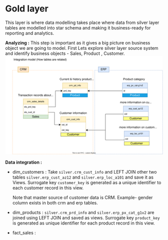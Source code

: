 # Gold layer
This layer is where data modelling takes place where data from silver layer tables are modelled into star schema and making it business-ready for reporting and analytics.

<b>Analyzing :</b> This step is important as it gives a big picture on business object we are going to model. First Lets explore silver layer source system and identify business objects - Sales, Product , Customer. 
<img src="https://github.com/sumedhadewan/sql_datawarehouse_project/blob/main/docs/images/integration_model.drawio_final.svg">

<b>Data integration :</b> 
- dim_customers : Take `silver.crm_cust_info` and LEFT JOIN other two tables `silver.erp_cust_az12` and `silver.erp_loc_a101` and save it as Views. Surrogate key `customer_key` is generated as a unique identifier to each customer record in this view.

  Note that master source of customer data is CRM. Example- gender column exists in both crm and erp tables.

- dim_products : `silver.crm_prd_info` and `silver.erp_px_cat_g1v2` are joined using LEFT JOIN and saved as views. Surrogate key `product_key` is generated as unique identifier for each product record in this view.

- fact_sales :
